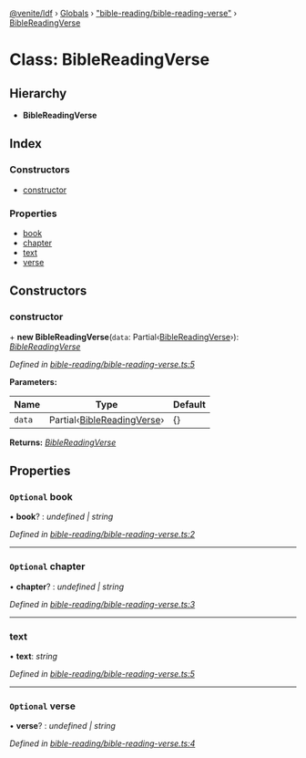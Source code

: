 [@venite/ldf](../README.md) › [Globals](../globals.md) › ["bible-reading/bible-reading-verse"](../modules/_bible_reading_bible_reading_verse_.md) › [BibleReadingVerse](_bible_reading_bible_reading_verse_.biblereadingverse.md)

# Class: BibleReadingVerse

## Hierarchy

* **BibleReadingVerse**

## Index

### Constructors

* [constructor](_bible_reading_bible_reading_verse_.biblereadingverse.md#constructor)

### Properties

* [book](_bible_reading_bible_reading_verse_.biblereadingverse.md#optional-book)
* [chapter](_bible_reading_bible_reading_verse_.biblereadingverse.md#optional-chapter)
* [text](_bible_reading_bible_reading_verse_.biblereadingverse.md#text)
* [verse](_bible_reading_bible_reading_verse_.biblereadingverse.md#optional-verse)

## Constructors

###  constructor

\+ **new BibleReadingVerse**(`data`: Partial‹[BibleReadingVerse](_bible_reading_bible_reading_verse_.biblereadingverse.md)›): *[BibleReadingVerse](_bible_reading_bible_reading_verse_.biblereadingverse.md)*

*Defined in [bible-reading/bible-reading-verse.ts:5](https://github.com/gbj/venite/blob/b663c3c/ldf/src/bible-reading/bible-reading-verse.ts#L5)*

**Parameters:**

Name | Type | Default |
------ | ------ | ------ |
`data` | Partial‹[BibleReadingVerse](_bible_reading_bible_reading_verse_.biblereadingverse.md)› | {} |

**Returns:** *[BibleReadingVerse](_bible_reading_bible_reading_verse_.biblereadingverse.md)*

## Properties

### `Optional` book

• **book**? : *undefined | string*

*Defined in [bible-reading/bible-reading-verse.ts:2](https://github.com/gbj/venite/blob/b663c3c/ldf/src/bible-reading/bible-reading-verse.ts#L2)*

___

### `Optional` chapter

• **chapter**? : *undefined | string*

*Defined in [bible-reading/bible-reading-verse.ts:3](https://github.com/gbj/venite/blob/b663c3c/ldf/src/bible-reading/bible-reading-verse.ts#L3)*

___

###  text

• **text**: *string*

*Defined in [bible-reading/bible-reading-verse.ts:5](https://github.com/gbj/venite/blob/b663c3c/ldf/src/bible-reading/bible-reading-verse.ts#L5)*

___

### `Optional` verse

• **verse**? : *undefined | string*

*Defined in [bible-reading/bible-reading-verse.ts:4](https://github.com/gbj/venite/blob/b663c3c/ldf/src/bible-reading/bible-reading-verse.ts#L4)*

